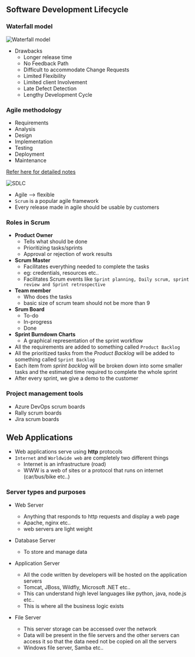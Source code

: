 Software Development Lifecycle
------------------------------

### Waterfall model

![Waterfall model](https://www.tutorialspoint.com/sdlc/images/sdlc_waterfall_model.jpg)

* Drawbacks
    * Longer release time
    * No Feedback Path
    * Difficult to accommodate Change Requests
    * Limited Flexibility
    * Limited client Involvement
    * Late Defect Detection
    * Lengthy Development Cycle

### Agile methodology

* Requirements
* Analysis
* Design
* Implementation
* Testing
* Deployment
* Maintenance

[Refer here for detailed notes](https://datarob.com/content/images/2019/08/SDLC-stages.png)

![SDLC](https://datarob.com/content/images/2019/08/SDLC-stages.png)

* Agile --> flexible
* `Scrum` is a popular agile framework
* Every release made in agile should be usable by customers

### Roles in Scrum

* __Product Owner__
    * Tells what should be done
    * Prioritizing tasks/sprints
    * Approval or rejection of work results
* __Scrum Master__
    * Facilitates everything needed to complete the tasks
    * eg: credentials, resources etc.. 
    * Facilitates Scrum events like `Sprint planning, Daily scrum, sprint review and Sprint retrospective`
* __Team member__
    * Who does the tasks 
    * basic size of scrum team should not be more than 9
* __Srum Board__
    * To-do
    * In-progress
    * Done
* __Sprint Burndown Charts__
    * A graphical representation of the sprint workflow
* All the requirements are added to something called `Product Backlog`
* All the prioritized tasks from the _Product Backlog_ will be added to something called `Sprint Backlog`
* Each item from _sprint backlog_ will be broken down into some smaller tasks and the estimated time required to complete the whole sprint
* After every sprint, we give a demo to the customer

### Project management tools

* Azure DevOps scrum boards
* Rally scrum boards
* Jira scrum boards

Web Applications
-----------------

* Web applications serve using __http__ protocols
* `Internet` and `Worldwide web` are completely two different things
    * Internet is an infrastructure (road)
    * WWW is a web of sites or a protocol that runs on internet (car/bus/bike etc..)

### Server types and purposes

* Web Server
    * Anything that responds to http requests and display a web page
    * Apache, nginx etc..
    * web servers are light weight

* Database Server
    * To store and manage data

* Application Server
    * All the code written by developers will be hosted on the application servers
    * Tomcat, JBoss, Wildfly, Microsoft .NET etc..
    * This can understand high level languages like python, java, node.js etc..
    * This is where all the business logic exists
* File Server
    * This server storage can be accessed over the network
    * Data will  be present in the file servers and the other servers can access it so that the data need not be copied on all the servers
    * Windows file server, Samba etc..